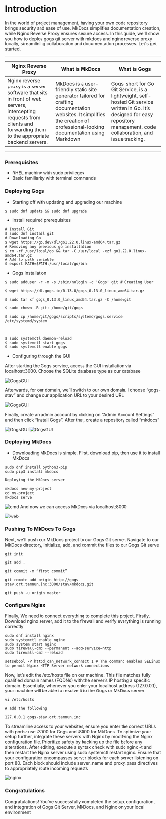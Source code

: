 # Introduction
In the world of project management, having your own code repository brings security and ease of use. MkDocs simplifies documentation creation, while Nginx Reverse Proxy ensures secure access. In this guide, we'll show you how to deploy gogs git server with mkdocs and nginx reverse proxy locally, streamlining collaboration and documentation processes. Let's get started.

---
|Nginx Reverse Proxy                | What is MkDocs                        |What is Gogs                         |
|----------------|-------------------------------|-----------------------------|
|Nginx reverse proxy is a server software that sits in front of web servers, intercepting requests from clients and forwarding them to the appropriate backend servers.|MkDocs is a user-friendly static site generator tailored for crafting documentation websites. It simplifies the creation of professional-looking documentation using Markdown|Gogs, short for Go Git Service, is a lightweight, self-hosted Git service written in Go. It’s designed for easy repository management, code collaboration, and issue tracking.|
--- 
### Prerequisites
* RHEL machine with sudo privileges
* Basic familiarity with terminal commands

### Deploying Gogs
* Starting off with updating and upgrading our machine
```
$ sudo dnf update && sudo dnf upgrade
``` 
* Install required prerequisites
```
# Install Git
$ sudo dnf install git
# Downloading Go
$ wget https://go.dev/dl/go1.22.0.linux-amd64.tar.gz
# Removing any previous go installation 
$ rm -rf /usr/local/go && tar -C /usr/local -xzf go1.22.0.linux-amd64.tar.gz
# Add to path variable
$ export PATH=$PATH:/usr/local/go/bin
``` 
* Gogs Installation
```
$ sudo adduser -r -m -s /sbin/nologin -c 'Gogs' git # Creating User

$ wget https://dl.gogs.io/0.13.0/gogs_0.13.0_linux_amd64.tar.gz

$ sudo tar xf gogs_0.13.0_linux_amd64.tar.gz -C /home/git

$ sudo chown -R git: /home/git/gogs

$ sudo cp /home/git/gogs/scripts/systemd/gogs.service /etc/systemd/system



$ sudo systemctl daemon-reload
$ sudo systemctl start gogs
$ sudo systemctl enable gogs
```

* Configuring through the GUI

After starting the Gogs service, access the GUI installation via localhost:3000. Choose the SQLite database type as our database

![GogsGUI](../resources/Gogs%20Git%20Server%20and%20Nginx/GogsGUI.png)<br>

Afterwards, for our domain, we’ll switch to our own domain. I choose         “gogs-stav” and change our application URL to your desired URL

![GogsGUI](../resources/Gogs%20Git%20Server%20and%20Nginx/GogsDomain.png)

Finally, create an admin account by clicking on “Admin Account Settings” and then click “Install Gogs”. After that, create a repository called “mkdocs”

![GogsGUI](../resources/Gogs%20Git%20Server%20and%20Nginx/GogsInstall.png)
![GogsGUI](../resources/Gogs%20Git%20Server%20and%20Nginx/GogsRepo.png)

### Deploying MkDocs
* Downloading MkDocs is simple. First, download pip, then use it to install MkDocs
```
sudo dnf install python3-pip
sudo pip3 install mkdocs

Deploying the MkDocs server

mkdocs new my-project
cd my-project
mkdocs serve
```

![cmd](../resources/Gogs%20Git%20Server%20and%20Nginx/GitPush.png)
And now we can access MkDocs via localhost:8000

![web](../resources/Gogs%20Git%20Server%20and%20Nginx/MkDocs.png)

### Pushing To MkDocs To Gogs

Next, we’ll push our MkDocs project to our Gogs Git server. Navigate to our MkDocs directory, initialize, add, and commit the files to our Gogs Git serve
```
git init

git add . 

git commit -m “first commit” 

git remote add origin http://gogs-stav.ort.tamnun.inc:3000/stav/mkdocs.git

git push -u origin master
```

### Configure Nginx
Finally, We need to connect everything to complete this project. Firstly, Download nginx server, add it to the firewall and verify everything is running correctly
```
sudo dnf install nginx
sudo systemctl enable nginx
sudo system start nginx
sudo firewall-cmd --permanent --add-service=http
sudo firewall-cmd --reload

setsebool -P httpd_can_network_connect 1 # The command enables SELinux to permit Nginx HTTP Server network connections
```

Now, let’s edit the /etc/hosts file on our machine. This file matches fully qualified domain names (FQDNs) with the server’s IP hosting a specific domain. Essentially, whenever you enter your localhost address (127.0.0.1), your machine will be able to resolve it to the Gogs or MkDocs server

```
vi /etc/hosts

# add the following

127.0.0.1 gogs-stav.ort.tamnun.inc
```

To streamline access to your websites, ensure you enter the correct URLs with ports: use :3000 for Gogs and :8000 for MkDocs. To optimize your setup further, integrate these servers with Nginx by modifying the Nginx configuration file. Prioritize safety by backing up the file before any alterations. After editing, execute a syntax check with sudo nginx -t and then restart the Nginx server using sudo systemctl restart nginx. Ensure that your configuration encompasses server blocks for each server listening on port 80. Each block should include server_name and proxy_pass directives to appropriately route incoming requests

![nginx](../resources/Gogs%20Git%20Server%20and%20Nginx/NginxConf.png)

### Congratulations

Congratulations! You’ve successfully completed the setup, configuration, and integration of Gogs Git Server, MkDocs, and Nginx on your local environment


